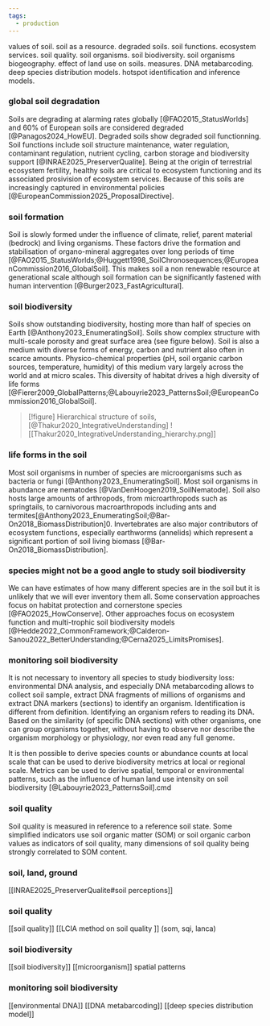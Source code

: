 ```yaml
---
tags:
  - production
---
```

values of soil. soil as a resource. degraded soils. soil functions. ecosystem services. soil quality. soil organisms. soil biodiversity. soil organisms biogeography. effect of land use on soils. measures. DNA metabarcoding. deep species distribution models. hotspot identification and inference models. 

### global soil degradation
Soils are degrading at alarming rates globally [@FAO2015_StatusWorlds] and 60% of European soils are considered degraded [@Panagos2024_HowEU]. Degraded soils show degraded soil functionning. Soil functions include soil structure maintenance, water regulation, contaminant regulation, nutrient cycling, carbon storage and biodiversity support [@INRAE2025_PreserverQualite]. Being at the origin of terrestrial ecosystem fertility, healthy soils are critical to ecosystem functioning and its associated prosivision of ecosystem services. Because of this soils are increasingly captured in environmental policies [@EuropeanCommission2025_ProposalDirective]. 
### soil formation
Soil is slowly formed under the influence of climate, relief, parent material (bedrock) and living organisms. These factors drive the formation and stabilisation of organo-mineral aggregates over long periods of time [@FAO2015_StatusWorlds;@Huggett1998_SoilChronosequences;@EuropeanCommission2016_GlobalSoil]. This makes soil a non renewable resource at generational scale although soil formation can be significantly fastened with human intervention [@Burger2023_FastAgricultural].
### soil biodiversity
Soils show outstanding biodiversity, hosting more than half of species on Earth [@Anthony2023_EnumeratingSoil]. Soils show complex structure with multi-scale porosity and great surface area (see figure below). Soil is also a medium with diverse forms of energy, carbon and nutrient also often in scarce amounts. Physico-chemical properties (pH, soil organic carbon sources, temperature, humidity) of this medium vary largely across the world and at micro scales. This diversity of habitat drives a high diversity of life forms [@Fierer2009_GlobalPatterns;@Labouyrie2023_PatternsSoil;@EuropeanCommission2016_GlobalSoil]. 

>[!figure] Hierarchical structure of soils, [@Thakur2020_IntegrativeUnderstanding]
>![[Thakur2020_IntegrativeUnderstanding_hierarchy.png]]

### life forms in the soil
Most soil organisms in number of species are microorganisms such as bacteria or fungi [@Anthony2023_EnumeratingSoil]. Most soil organisms in abundance are nematodes [@VanDenHoogen2019_SoilNematode]. Soil also hosts large amounts of arthropods, from microarthropods such as springtails, to carnivorous macroarthropods including ants and termites[@Anthony2023_EnumeratingSoil;@Bar-On2018_BiomassDistribution]0. Invertebrates are also major contributors of ecosystem functions, especially earthworms (annelids) which represent a significant portion of soil living biomass [@Bar-On2018_BiomassDistribution].
### species might not be a good angle to study soil biodiversity
We can have estimates of how many different species are in the soil but it is unlikely that we will ever inventory them all. Some conservation approaches focus on habitat protection and cornerstone species [@FAO2025_HowConserve]. Other approaches focus on ecosystem function and multi-trophic soil biodiversity models [@Hedde2022_CommonFramework;@Calderon-Sanou2022_BetterUnderstanding;@Cerna2025_LimitsPromises].
### monitoring soil biodiversity
It is not necessary to inventory all species to study biodiversity loss: environmental DNA analysis, and especially DNA metabarcoding allows to collect soil sample, extract DNA fragments of millions of organisms and extract DNA markers (sections) to identify an organism. Identification is different from definition. Identifying an organism refers to reading its DNA. Based on the similarity (of specific DNA sections) with other organisms, one can group organisms together, without having to observe nor describe the organism morphology or physiology, nor even read any full genome.

It is then possible to derive species counts or abundance counts at local scale that can be used to derive biodiversity metrics at local or regional scale. Metrics can be used to derive spatial, temporal or environmental patterns, such as the influence of human land use intensity on soil biodiversity [@Labouyrie2023_PatternsSoil].cmd
### soil quality
Soil quality is measured in reference to a reference soil state. Some simplified indicators use soil organic matter (SOM) or soil organic carbon values as indicators of soil quality, many dimensions of soil quality being strongly correlated to SOM content.




### soil, land, ground
[[INRAE2025_PreserverQualite#soil perceptions]]
### soil quality
[[soil quality]]
[[LCIA method on soil quality ]] (som, sqi, lanca)
### soil biodiversity
[[soil biodiversity]]
[[microorganism]]
spatial patterns
### monitoring soil biodiversity
[[environmental DNA]]
[[DNA metabarcoding]]
[[deep species distribution model]]